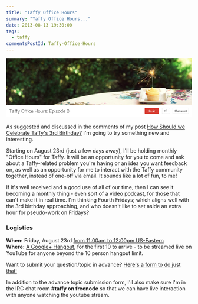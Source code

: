```yaml
---
title: "Taffy Office Hours"
summary: "Taffy Office Hours..."
date: 2013-08-13 19:30:00
tags:
  - taffy
commentsPostId: Taffy-Office-Hours
---
```


![Taffy Office Hours](/img/2013/taffy_office_hours_header.png)

As suggested and discussed in the comments of my post [How Should we Celebrate Taffy's 3rd Birthday?](/blog/2013/How-Should-we-Celebrate-Taffy-s-3rd-Birthday/) I'm going to try something new and interesting.

Starting on August 23rd (just a few days away), I'll be holding monthly "Office Hours" for Taffy. It will be an opportunity for you to come and ask about a Taffy-related problem you're having or an idea you want feedback on, as well as an opportunity for me to interact with the Taffy community together, instead of one-off via email. It sounds like a lot of fun, to me!

If it's well received and a good use of all of our time, then I can see it becoming a monthly thing - even sort of a video podcast, for those that can't make it in real time. I'm thinking Fourth Fridays; which aligns well with the 3rd birthday approaching, and who doesn't like to set aside an extra hour for pseudo-work on Fridays?

### Logistics

**When:** Friday, August 23rd [from 11:00am to 12:00pm US-Eastern](http://everytimezone.com/#2013-8-13,180,6bj)<br/>
**Where:** [A Google+ Hangout](https://plus.google.com/events/cnfb0d2tpl0f5u2ujivoab45n6s), for the first 10 to arrive - to be streamed live on YouTube for anyone beyond the 10 person hangout limit.

Want to submit your question/topic in advance? [Here's a form to do just that!](https://docs.google.com/a/fusiongrokker.com/forms/d/1Q-qvulvkH5YikUQvlzejulqltRGXmMaxgA5DC6wJj4M/viewform)

In addition to the advance topic submission form, I'll also make sure I'm in the IRC chat room **#taffy on freenode** so that we can have live interaction with anyone watching the youtube stream.
